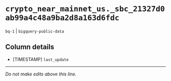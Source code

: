 # `crypto_near_mainnet_us._sbc_21327d0ab99a4c48a9ba2d8a163d6fdc`
`bq-1` | `bigquery-public-data`

## Column details
* [TIMESTAMP] `last_update`

-------------------------------------------------------------------------------
*Do not make edits above this line.*
